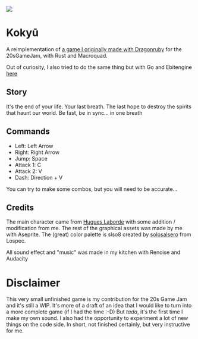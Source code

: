 ![](https://github.com/LittleB0xes/kokyu_rs/blob/main/screenshot/banner.gif)


# Kokyū

A reimplementation of [a game I originally made with Dragonruby](https://littleb0xes.itch.io/kokyu) for the 20sGameJam, with Rust and Macroquad.

Out of curiosity, I also tried to do the same thing but with Go and Ebitengine [here](https://github.com/LittleB0xes/kokyu_go)

## Story

It's the end of your life. Your last breath. The last hope to destroy the spirits that haunt our world. Be fast, be in sync... in one breath

## Commands

* Left:	Left Arrow
* Right:	Right Arrow
* Jump:	Space 
* Attack 1:	C
* Attack 2:	V
* Dash:	Direction + V

You can try to make some combos, but you will need to be accurate...


## Credits

The main character  came from [Hugues Laborde](https://hugues-laborde.itch.io) with some addition / modification from me. The rest of the graphical assets was made by me with Aseprite. The (great) color  palette is slso8  created by [solosalsero](https://lospec.com/solosalsero) from Lospec.

All sound effect and "music" was made in my kitchen with Renoise and Audacity

# Disclaimer

This very small unfinished game is my contribution for the 20s Game Jam and it's still a WIP. It's more of a draft of an idea that I would like to turn into a more complete game (if I had the time  :-D) But *tada*, it's the first time I make my own sound. I also had the opportunity to experiment a lot of new things on the code side. In short, not finished certainly, but very instructive for me.
